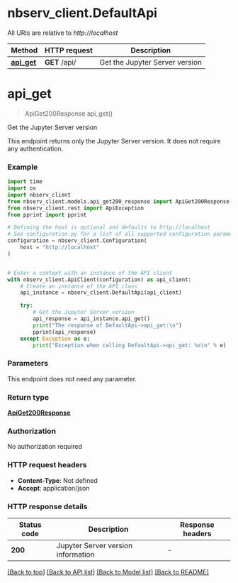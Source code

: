 # nbserv_client.DefaultApi

All URIs are relative to *http://localhost*

Method | HTTP request | Description
------------- | ------------- | -------------
[**api_get**](DefaultApi.md#api_get) | **GET** /api/ | Get the Jupyter Server version


# **api_get**
> ApiGet200Response api_get()

Get the Jupyter Server version

This endpoint returns only the Jupyter Server version. It does not require any authentication. 

### Example


```python
import time
import os
import nbserv_client
from nbserv_client.models.api_get200_response import ApiGet200Response
from nbserv_client.rest import ApiException
from pprint import pprint

# Defining the host is optional and defaults to http://localhost
# See configuration.py for a list of all supported configuration parameters.
configuration = nbserv_client.Configuration(
    host = "http://localhost"
)


# Enter a context with an instance of the API client
with nbserv_client.ApiClient(configuration) as api_client:
    # Create an instance of the API class
    api_instance = nbserv_client.DefaultApi(api_client)

    try:
        # Get the Jupyter Server version
        api_response = api_instance.api_get()
        print("The response of DefaultApi->api_get:\n")
        pprint(api_response)
    except Exception as e:
        print("Exception when calling DefaultApi->api_get: %s\n" % e)
```



### Parameters

This endpoint does not need any parameter.

### Return type

[**ApiGet200Response**](ApiGet200Response.md)

### Authorization

No authorization required

### HTTP request headers

 - **Content-Type**: Not defined
 - **Accept**: application/json

### HTTP response details

| Status code | Description | Response headers |
|-------------|-------------|------------------|
**200** | Jupyter Server version information |  -  |

[[Back to top]](#) [[Back to API list]](../README.md#documentation-for-api-endpoints) [[Back to Model list]](../README.md#documentation-for-models) [[Back to README]](../README.md)

